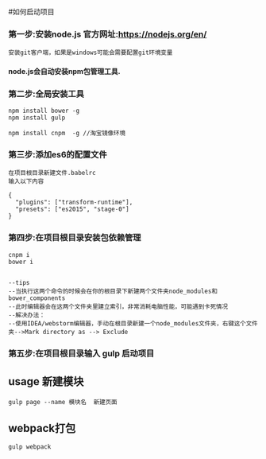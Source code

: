 #如何启动项目

### 第一步:安装node.js  官方网址:https://nodejs.org/en/  
    安装git客户端，如果是windows可能会需要配置git环境变量

#### node.js会自动安装npm包管理工具.

### 第二步:全局安装工具

    npm install bower -g
    npm install gulp

    npm install cnpm  -g //淘宝镜像环境


### 第三步:添加es6的配置文件
    在项目根目录新建文件.babelrc
    输入以下内容

    {
      "plugins": ["transform-runtime"],
      "presets": ["es2015", "stage-0"]
    }

### 第四步:在项目根目录安装包依赖管理
    cnpm i
    bower i
    
    
    --tips  
    --当执行这两个命令的时候会在你的根目录下新建两个文件夹node_modules和bower_components
    --此时编辑器会在这两个文件夹里建立索引，非常消耗电脑性能，可能遇到卡死情况
    --解决办法：
    --使用IDEA/webstorm编辑器，手动在根目录新建一个node_modules文件夹，右键这个文件夹-->Mark directory as --> Exclude


### 第五步:在项目根目录输入 gulp 启动项目


## usage 新建模块

    gulp page --name 模块名  新建页面

## webpack打包
    gulp webpack
